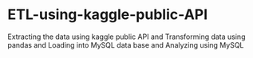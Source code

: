 # ETL-using-kaggle-public-API
Extracting the data using kaggle public API and Transforming data using pandas and Loading into MySQL data base and Analyzing using MySQL
